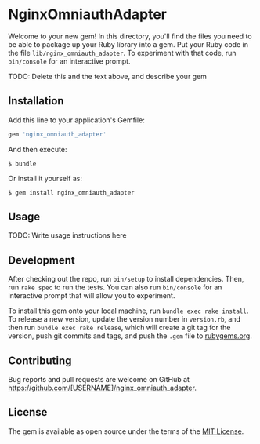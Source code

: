 # NginxOmniauthAdapter

Welcome to your new gem! In this directory, you'll find the files you need to be able to package up your Ruby library into a gem. Put your Ruby code in the file `lib/nginx_omniauth_adapter`. To experiment with that code, run `bin/console` for an interactive prompt.

TODO: Delete this and the text above, and describe your gem

## Installation

Add this line to your application's Gemfile:

```ruby
gem 'nginx_omniauth_adapter'
```

And then execute:

    $ bundle

Or install it yourself as:

    $ gem install nginx_omniauth_adapter

## Usage

TODO: Write usage instructions here

## Development

After checking out the repo, run `bin/setup` to install dependencies. Then, run `rake spec` to run the tests. You can also run `bin/console` for an interactive prompt that will allow you to experiment.

To install this gem onto your local machine, run `bundle exec rake install`. To release a new version, update the version number in `version.rb`, and then run `bundle exec rake release`, which will create a git tag for the version, push git commits and tags, and push the `.gem` file to [rubygems.org](https://rubygems.org).

## Contributing

Bug reports and pull requests are welcome on GitHub at https://github.com/[USERNAME]/nginx_omniauth_adapter.


## License

The gem is available as open source under the terms of the [MIT License](http://opensource.org/licenses/MIT).

